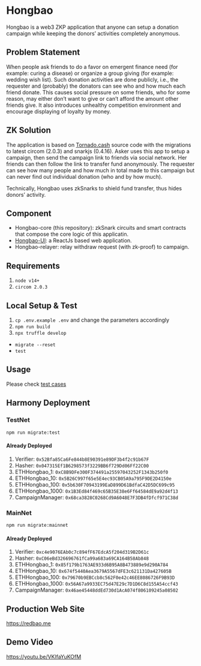 # Hongbao

Hongbao is a web3 ZKP application that anyone can setup a donation campaign while keeping the donors’ activities completely anonymous. 
 
## Problem Statement

When people ask friends to do a favor on emergent finance need (for example: curing a disease) or organize a group giving (for example: wedding wish list). Such donation activities are done publicly, i.e., the requester and (probably) the donators can see who and how much each friend donate. This causes social pressure on some friends, who for some reason, may either don’t want to give or can’t afford the amount other friends give. It also introduces unhealthy competition environment and encourage displaying of loyalty by money.

## ZK Solution

The application is based on [Tornado.cash](https://github.com/tornadocash/tornado-core) source code with the migrations to latest circom (2.0.3) and snarkjs (0.4.16). Asker uses this app to setup a campaign, then send the campaign link to friends via social network. Her friends can then follow the link to transfer fund anonymously. The requester can see how many people and how much in total made to this campaign but can never find out individual donation (who and by how much).

Technically, Hongbao uses zkSnarks to shield fund transfer, thus hides donors’ activity. 

## Component

- Hongbao-core (this repository): zkSnark circuits and smart contracts that compose the core logic of this applicatin.
- [Hongbao-UI](https://github.com/geesimon/hongbao-ui): a ReactJs based web application.
- Hongbao-relayer: relay withdraw request (with zk-proof) to campaign.

## Requirements

1. `node v14+`
2. `circom 2.0.3`

## Local Setup & Test

1. `cp .env.example .env` and change the parameters accordingly
1. `npm run build`
1. `npx truffle develop`
  * `migrate --reset`
  * `test`

## Usage

Please check [test cases](https://github.com/geesimon/hongbao-core/blob/main/test/3_CampaignManager.test.js)

## Harmony Deployment

### TestNet

`npm run migrate:test`

#### Already Deployed
1. Verifier: `0x52Bfa85Ca6Fe844b8E90391e89DF3b4f2c91b67F`
1. Hasher: `0x047315Ef1B6298573f3229BB6f729Dd06Ff22C00`
1. ETHHongbao_1: `0xC8B9DFe300F374491a25597043252F1343b250f0`
1. ETHHongbao_10: `0x5B26C997f65e5E4ec93CB05A9a795F9DE2D4150e`
1. ETHHongbao_100: `0x5b630F70943199EaD899D61BdfaC42D5DC699c95`
1. ETHHongbao_1000: `0x1B3Ed84f469c65B35E38e6Ff64584dE9a92d4f13`
4. CampaignManager: `0x68ca3828C0268Cd9A6048E7F3DB4fDfcf971C38d`


### MainNet

`npm run migrate:mainnet`

#### Already Deployed
1. Verifier: `0xc4e9076EAb0c7c894fF67EdcA5f204d319B2D61c`
1. Hasher: `0xC06eBd326696761fCa99a683a69CA164B58Ab848`
1. ETHHongbao_1: `0x85f179b1763AE933d6B95A8B473889e9d290A784`
1. ETHHongbao_10: `0x674f5440Aea3679A5567dFE3c621131Da427605B`
1. ETHHongbao_100: `0x79670b9EBCcb8c562F0e42c46EE8086726F9B93D`
1. ETHHongbao_1000: `0x56A67a9933EC75d47E29c7D1D6C8d155A54ccf43`
1. CampaignManager: `0x46ae45448ddEd730d1AcA074f806109245a08502`

## Production Web Site
https://redbao.me

## Demo Video
https://youtu.be/VKlfaYuKOfM

